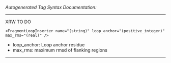 _Autogenerated Tag Syntax Documentation:_

---
XRW TO DO

```
<FragmentLoopInserter name="(string)" loop_anchor="(positive_integer)" max_rms="(real)" />
```

-   loop_anchor: Loop anchor residue
-   max_rms: maximum rmsd of flanking regions

---
